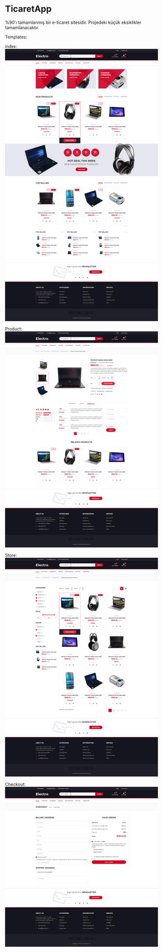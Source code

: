 # TicaretApp
%90'ı tamamlanmış bir e-ticaret sitesidir. Projedeki küçük eksiklikler tamamlanacaktır.



Templates:

index:
![](https://github.com/ahmetcanefe/TicaretApp/blob/main/TicaretApp/TicaretApp.Mvc/wwwroot/screenshot/Index.png)

Product:
![](https://github.com/ahmetcanefe/TicaretApp/blob/main/TicaretApp/TicaretApp.Mvc/wwwroot/screenshot/Product.png)

Store:
![](https://github.com/ahmetcanefe/TicaretApp/blob/main/TicaretApp/TicaretApp.Mvc/wwwroot/screenshot/Store.png)

Checkout:
![](https://github.com/ahmetcanefe/TicaretApp/blob/main/TicaretApp/TicaretApp.Mvc/wwwroot/screenshot/Checkout.png)
